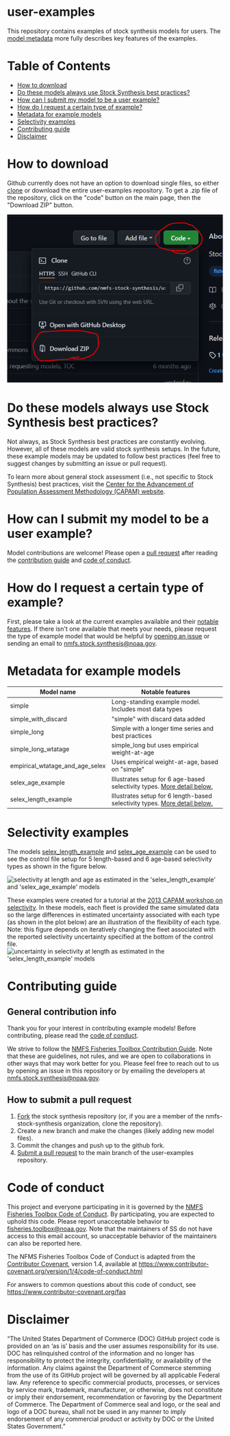 # user-examples

This repository contains examples of stock synthesis models for users. The [model metadata](#metadata-for-example-models) more fully describes key features of the examples. 

# Table of Contents

-   [How to download](#how-to-download)
-   [Do these models always use Stock Synthesis best practices?](#do-these-models-always-use-stock-synthesis-best-practices)
-   [How can I submit my model to be a user example?](#how-can-i-submit-my-model-to-be-a-user-example)
-   [How do I request a certain type of example?](#how-do-i-request-a-certain-type-of-example)
-   [Metadata for example models](#metadata-for-example-models)
-   [Selectivity examples](#selectivity-examples)
-   [Contributing guide](#contributing-guide)
-   [Disclaimer](#disclaimer)

# How to download

Github currently does not have an option to download single files, so either [clone](https://docs.github.com/en/repositories/creating-and-managing-repositories/cloning-a-repository) or download the entire user-examples repository. To get a .zip file of the repository, click on the "code" button on the main page, then the "Download ZIP" button.

![Screenshot showing the code and download ZIP buttons circled in red.](figures/github_zip_download.PNG?raw=true)

# Do these models always use Stock Synthesis best practices?

Not always, as Stock Synthesis best practices are constantly evolving. However, all of these models are valid stock synthesis setups. In the future, these example models may be updated to follow best practices (feel free to suggest changes by submitting an issue or pull request).

To learn more about general stock assessment (i.e., not specific to Stock Synthesis) best practices, visit the [Center for the Advancement of Population Assessment Methodology (CAPAM) website](http://www.capamresearch.org/).

# How can I submit my model to be a user example?

Model contributions are welcome! Please open a [pull request](https://github.com/nmfs-stock-synthesis/user-examples/pulls) after reading the [contribution guide](https://github.com/nmfs-stock-synthesis/user-examples#general-contribution-info) and [code of conduct](#code-of-conduct).

# How do I request a certain type of example?

First, please take a look at the current examples available and their [notable features](#metadata-for-example-models). If there isn't one available that meets your needs, please request the type of example model that would be helpful by [opening an issue](https://github.com/nmfs-stock-synthesis/user-examples/issues) or sending an email to nmfs.stock.synthesis@noaa.gov.

# Metadata for example models
| Model name | Notable features | 
| --- | --- |
| simple						  | Long-standing example model. Includes most data types | 
| simple_with_discard             | "simple" with discard data added |
| simple_long | Simple with a longer time series and best practices |
| simple_long_wtatage | simple_long but uses empirical weight-at-age |
| empirical_wtatage_and_age_selex | Uses empirical weight-at-age, based on "simple" |
| selex_age_example				  | Illustrates setup for 6 age-based selectivity types. [More detail below.](#selectivity-examples)|
| selex_length_example			  | Illustrates setup for 6 length-based selectivity types. [More detail below.](#selectivity-examples)|

# Selectivity examples
The models [selex_length_example](https://github.com/nmfs-stock-synthesis/user-examples/tree/main/model_files/selex_length_example) and [selex_age_example](https://github.com/nmfs-stock-synthesis/user-examples/tree/main/model_files/selex_age_example) can be used to see the control file setup for 5 length-based and 6 age-based selectivity types as shown in the figure below.

![selectivity at length and age as estimated in the 'selex_length_example' and 'selex_age_example' models](https://github.com/nmfs-stock-synthesis/user-examples/blob/main/figures/selex_shapes.png?raw=true)

These examples were created for a tutorial at the [2013 CAPAM workshop on selectivity](http://www.capamresearch.org/current-projects/selectivity). In these models, each fleet is provided the same simulated data so the large differences in estimated uncertainty associated with each type (as shown in the plot below) are an illustration of the flexibility of each type. Note: this figure depends on iteratively changing the fleet associated with the reported selectivity uncertainty specified at the bottom of the control file.
![uncertainty in selectivity at length as estimated in the 'selex_length_example' models](https://github.com/nmfs-stock-synthesis/user-examples/blob/main/figures/selex_length_uncertainty.png?raw=true)

# Contributing guide

## General contribution info

Thank you for your interest in contributing example models! Before contributing, please read the [code of conduct](#code-of-conduct).

We strive to follow the [NMFS Fisheries Toolbox Contribution Guide](https://github.com/nmfs-fish-tools/Resources/blob/master/CONTRIBUTING.md). Note that these are guidelines, not rules, and we are open to collaborations in other ways that may work better for you. Please feel free to reach out to us by opening an issue in this repository or by emailing the developers at nmfs.stock.synthesis@noaa.gov.

## How to submit a pull request

1. [Fork](https://docs.github.com/en/github/getting-started-with-github/fork-a-repo) the stock synthesis repository (or, if you are a member of the nmfs-stock-synthesis organization, clone the repository).
2. Create a new branch and make the changes (likely adding new model files).
3. Commit the changes and push up to the github fork.
4. [Submit a pull request](https://docs.github.com/en/github/collaborating-with-issues-and-pull-requests/creating-a-pull-request-from-a-fork) to the main branch of the user-examples repository.

# Code of conduct

This project and everyone participating in it is governed by the [NMFS Fisheries Toolbox Code of Conduct](https://github.com/nmfs-fish-tools/Resources/blob/master/CODE_OF_CONDUCT.md). By participating, you are expected to uphold this code. Please report unacceptable behavior to [fisheries.toolbox@noaa.gov](mailto:fisheries.toolbox@noaa.gov). Note that the maintainers of SS do not have access to this email account, so unacceptable behavior of the maintainers can also be reported here.

The NFMS Fisheries Toolbox Code of Conduct is adapted from the [Contributor Covenant][homepage], version 1.4,
available at https://www.contributor-covenant.org/version/1/4/code-of-conduct.html

[homepage]: https://www.contributor-covenant.org

For answers to common questions about this code of conduct, see
https://www.contributor-covenant.org/faq

# Disclaimer

“The United States Department of Commerce (DOC) GitHub project code is provided 
on an ‘as is’ basis and the user assumes responsibility for its use. DOC has 
relinquished control of the information and no longer has responsibility to 
protect the integrity, confidentiality, or availability of the information. Any 
claims against the Department of Commerce stemming from the use of its GitHub 
project will be governed by all applicable Federal law. Any reference to 
specific commercial products, processes, or services by service mark, trademark,
manufacturer, or otherwise, does not constitute or imply their endorsement,
recommendation or favoring by the Department of Commerce. The Department of 
Commerce seal and logo, or the seal and logo of a DOC bureau, shall not be used 
in any manner to imply endorsement of any commercial product or activity by DOC
or the United States Government.”
